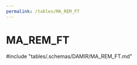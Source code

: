 ```yaml
---
permalink: /tables/MA_REM_FT
---
```

# MA_REM_FT

<!-- ATTENTION : Ne pas supprimer ou modifier la ligne ci-dessous -->
#include "tables/.schemas/DAMIR/MA_REM_FT.md"
<!-- ATTENTION : Ne pas supprimer ou modifier la ligne ci-dessus -->
